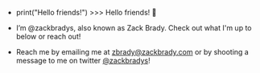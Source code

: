 - print("Hello friends!") >>> Hello friends! 👋

- I’m @zackbradys, also known as Zack Brady. Check out what I'm up to below or reach out!

- Reach me by emailing me at [zbrady@zackbrady.com](mailto:zbrady@zackbrady.com) or by shooting a message to me on twitter [@zackbradys](https://twitter.com/zackbradys)!

<!---
zackbradys/zackbradys is a ✨ special ✨ repository because its `README.md` (this file) appears on your GitHub profile.
You can click the Preview link to take a look at your changes.
--->
